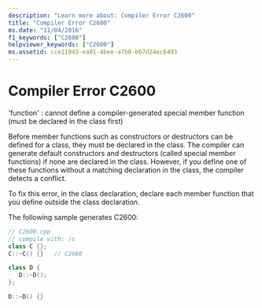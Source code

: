 ```yaml
---
description: "Learn more about: Compiler Error C2600"
title: "Compiler Error C2600"
ms.date: "11/04/2016"
f1_keywords: ["C2600"]
helpviewer_keywords: ["C2600"]
ms.assetid: cce11943-ea01-4bee-a7b0-b67d24ec6493
---
```

# Compiler Error C2600

'function' : cannot define a compiler-generated special member function (must be declared in the class first)

Before member functions such as constructors or destructors can be defined for a class, they must be declared in the class. The compiler can generate default constructors and destructors (called special member functions) if none are declared in the class. However, if you define one of these functions without a matching declaration in the class, the compiler detects a conflict.

To fix this error, in the class declaration, declare each member function that you define outside the class declaration.

The following sample generates C2600:

```cpp
// C2600.cpp
// compile with: /c
class C {};
C::~C() {}   // C2600

class D {
   D::~D();
};

D::~D() {}
```
